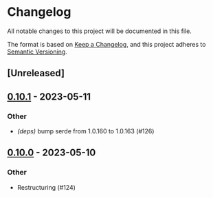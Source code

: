 # Changelog
All notable changes to this project will be documented in this file.

The format is based on [Keep a Changelog](https://keepachangelog.com/en/1.0.0/),
and this project adheres to [Semantic Versioning](https://semver.org/spec/v2.0.0.html).

## [Unreleased]

## [0.10.1](https://github.com/sobelio/llm-chain/compare/llm-chain-v0.10.0...llm-chain-v0.10.1) - 2023-05-11

### Other
- *(deps)* bump serde from 1.0.160 to 1.0.163 (#126)

## [0.10.0](https://github.com/sobelio/llm-chain/compare/llm-chain-v0.9.1...llm-chain-v0.10.0) - 2023-05-10

### Other
- Restructuring (#124)
